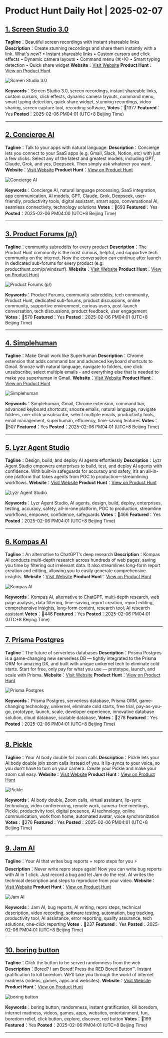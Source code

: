 # Product Hunt Daily Hot | 2025-02-07

## [1. Screen Studio 3.0](https://www.producthunt.com/posts/screen-studio-3-0?utm_campaign=producthunt-api&utm_medium=api-v2&utm_source=Application%3A+phtrends+%28ID%3A+147529%29)
**Tagline**：Beautiful screen recordings with instant shareable links
**Description**：Create stunning recordings and share them instantly with a link. What's new? • Instant shareable links • Custom cursors and click effects • Dynamic camera layouts • Command menu (⌘+K) • Smart typing detection • Quick share widget
**Website**：[Visit Website](https://www.producthunt.com/r/3LPBJCFX6RXYJW?utm_campaign=producthunt-api&utm_medium=api-v2&utm_source=Application%3A+phtrends+%28ID%3A+147529%29)
**Product Hunt**：[View on Product Hunt](https://www.producthunt.com/posts/screen-studio-3-0?utm_campaign=producthunt-api&utm_medium=api-v2&utm_source=Application%3A+phtrends+%28ID%3A+147529%29)

![Screen Studio 3.0](https://ph-files.imgix.net/30b1290d-ab66-4299-ac73-bce35d5ae9ca.jpeg?auto=format&fit=crop&frame=1&h=512&w=1024)

**Keywords**：Screen Studio 3.0, screen recordings, instant shareable links, custom cursors, click effects, dynamic camera layouts, command menu, smart typing detection, quick share widget, stunning recordings, video sharing, screen capture tool, recording software,
**Votes**：🔺1377
**Featured**：Yes
**Posted**：2025-02-06 PM04:01 (UTC+8 Beijing Time)

---

## [2. Concierge AI](https://www.producthunt.com/posts/concierge-ai?utm_campaign=producthunt-api&utm_medium=api-v2&utm_source=Application%3A+phtrends+%28ID%3A+147529%29)
**Tagline**：Talk to your apps with natural language.
**Description**：Concierge lets you connect to your SaaS apps (e.g. Gmail, Slack, Notion, etc) with just a few clicks. Select any of the latest and greatest models, including GPT, Claude, Grok, and yes, Deepseek. Then simply ask whatever you want.
**Website**：[Visit Website](https://www.producthunt.com/r/EZXD3UYQF2XNZA?utm_campaign=producthunt-api&utm_medium=api-v2&utm_source=Application%3A+phtrends+%28ID%3A+147529%29)
**Product Hunt**：[View on Product Hunt](https://www.producthunt.com/posts/concierge-ai?utm_campaign=producthunt-api&utm_medium=api-v2&utm_source=Application%3A+phtrends+%28ID%3A+147529%29)

![Concierge AI](https://ph-files.imgix.net/b3589d42-6ffe-4545-abb4-a71333742501.png?auto=format&fit=crop&frame=1&h=512&w=1024)

**Keywords**：Concierge AI, natural language processing, SaaS integration, app communication, AI models, GPT, Claude, Grok, Deepseek, user-friendly, productivity tools, digital assistant, smart apps, conversational AI, seamless connectivity, technology solutions
**Votes**：🔺693
**Featured**：Yes
**Posted**：2025-02-06 PM04:00 (UTC+8 Beijing Time)

---

## [3. Product Forums (p/)](https://www.producthunt.com/posts/product-forums?utm_campaign=producthunt-api&utm_medium=api-v2&utm_source=Application%3A+phtrends+%28ID%3A+147529%29)
**Tagline**：community subreddits for every product
**Description**：The Product Hunt community is the most curious, helpful, and supportive tech community on the internet. Now the conversation can continue after launch in dedicated sub-forums for every product (e.g. producthunt.com/p/windsurf).
**Website**：[Visit Website](https://www.producthunt.com/r/VDBYKBTJBA3W6K?utm_campaign=producthunt-api&utm_medium=api-v2&utm_source=Application%3A+phtrends+%28ID%3A+147529%29)
**Product Hunt**：[View on Product Hunt](https://www.producthunt.com/posts/product-forums?utm_campaign=producthunt-api&utm_medium=api-v2&utm_source=Application%3A+phtrends+%28ID%3A+147529%29)

![Product Forums (p/)](https://ph-files.imgix.net/73eaeb56-963a-4fc2-82f8-aac08856a6f5.png?auto=format&fit=crop&frame=1&h=512&w=1024)

**Keywords**：Product Forums, community subreddits, tech community, Product Hunt, dedicated sub-forums, product discussions, online community, supportive environment, curious users, post-launch conversation, tech discussions, product feedback, user engagement
**Votes**：🔺570
**Featured**：Yes
**Posted**：2025-02-06 PM04:01 (UTC+8 Beijing Time)

---

## [4. Simplehuman](https://www.producthunt.com/posts/simplehuman-3?utm_campaign=producthunt-api&utm_medium=api-v2&utm_source=Application%3A+phtrends+%28ID%3A+147529%29)
**Tagline**：Make Gmail work like Superhuman 
**Description**：Chrome extension that adds command bar and advanced keyboard shortcuts to Gmail. Snooze with natural language, navigate to folders, one click unsubscribe, select multiple emails - and everything else that is needed to make you superhuman in Gmail.
**Website**：[Visit Website](https://www.producthunt.com/r/MUGMN54QUCOJOZ?utm_campaign=producthunt-api&utm_medium=api-v2&utm_source=Application%3A+phtrends+%28ID%3A+147529%29)
**Product Hunt**：[View on Product Hunt](https://www.producthunt.com/posts/simplehuman-3?utm_campaign=producthunt-api&utm_medium=api-v2&utm_source=Application%3A+phtrends+%28ID%3A+147529%29)

![Simplehuman](https://ph-files.imgix.net/e67592c7-c044-40ba-abac-4095a2a89b64.png?auto=format&fit=crop&frame=1&h=512&w=1024)

**Keywords**：Simplehuman, Gmail, Chrome extension, command bar, advanced keyboard shortcuts, snooze emails, natural language, navigate folders, one-click unsubscribe, select multiple emails, productivity tools, email management, superhuman, efficiency, time-saving features
**Votes**：🔺507
**Featured**：Yes
**Posted**：2025-02-06 PM04:01 (UTC+8 Beijing Time)

---

## [5. Lyzr Agent Studio](https://www.producthunt.com/posts/lyzr-agent-studio?utm_campaign=producthunt-api&utm_medium=api-v2&utm_source=Application%3A+phtrends+%28ID%3A+147529%29)
**Tagline**：Design, build, and deploy AI agents effortlessly
**Description**：Lyzr Agent Studio empowers enterprises to build, test, and deploy AI agents with confidence. With built-in safeguards for accuracy and safety, it’s an all-in-one platform that takes agents from POC to production—streamlining workflows.
**Website**：[Visit Website](https://www.producthunt.com/r/Q7CHV2HU7KPGX6?utm_campaign=producthunt-api&utm_medium=api-v2&utm_source=Application%3A+phtrends+%28ID%3A+147529%29)
**Product Hunt**：[View on Product Hunt](https://www.producthunt.com/posts/lyzr-agent-studio?utm_campaign=producthunt-api&utm_medium=api-v2&utm_source=Application%3A+phtrends+%28ID%3A+147529%29)

![Lyzr Agent Studio](https://ph-files.imgix.net/4c14dae6-9cd8-426e-a7c8-9ac7d08cfd96.png?auto=format&fit=crop&frame=1&h=512&w=1024)

**Keywords**：Lyzr Agent Studio, AI agents, design, build, deploy, enterprises, testing, accuracy, safety, all-in-one platform, POC to production, streamline workflows, empower, confidence, safeguards
**Votes**：🔺466
**Featured**：Yes
**Posted**：2025-02-06 PM04:01 (UTC+8 Beijing Time)

---

## [6. Kompas AI](https://www.producthunt.com/posts/kompas-ai-3?utm_campaign=producthunt-api&utm_medium=api-v2&utm_source=Application%3A+phtrends+%28ID%3A+147529%29)
**Tagline**：An alternative to ChatGPT’s deep research
**Description**：Kompas AI conducts multi-depth research across hundreds of web pages, saving you time by filtering out irrelevant data. It also streamlines long-form report creation and editing, allowing you to easily generate comprehensive insights.
**Website**：[Visit Website](https://www.producthunt.com/r/Y7KHBZSDLVSTJ2?utm_campaign=producthunt-api&utm_medium=api-v2&utm_source=Application%3A+phtrends+%28ID%3A+147529%29)
**Product Hunt**：[View on Product Hunt](https://www.producthunt.com/posts/kompas-ai-3?utm_campaign=producthunt-api&utm_medium=api-v2&utm_source=Application%3A+phtrends+%28ID%3A+147529%29)

![Kompas AI](https://ph-files.imgix.net/5926f942-e302-4a95-9e91-543d9b402d85.jpeg?auto=format&fit=crop&frame=1&h=512&w=1024)

**Keywords**：Kompas AI, alternative to ChatGPT, multi-depth research, web page analysis, data filtering, time-saving, report creation, report editing, comprehensive insights, long-form content, research tool, AI research assistant
**Votes**：🔺446
**Featured**：Yes
**Posted**：2025-02-06 PM04:01 (UTC+8 Beijing Time)

---

## [7. Prisma Postgres](https://www.producthunt.com/posts/prisma-postgres?utm_campaign=producthunt-api&utm_medium=api-v2&utm_source=Application%3A+phtrends+%28ID%3A+147529%29)
**Tagline**：The future of serverless databases
**Description**：Prisma Postgres is a game-changing new serverless DB — tightly integrated to the Prisma ORM for amazing DX, and built with unique unikernel tech to eliminate cold starts. Start for free, only pay for what you use — prototype, launch, and scale with Prisma.
**Website**：[Visit Website](https://www.producthunt.com/r/IIXROUNJEUV2TL?utm_campaign=producthunt-api&utm_medium=api-v2&utm_source=Application%3A+phtrends+%28ID%3A+147529%29)
**Product Hunt**：[View on Product Hunt](https://www.producthunt.com/posts/prisma-postgres?utm_campaign=producthunt-api&utm_medium=api-v2&utm_source=Application%3A+phtrends+%28ID%3A+147529%29)

![Prisma Postgres](https://ph-files.imgix.net/e9b119bd-deca-4a80-9ab5-70f72626f808.png?auto=format&fit=crop&frame=1&h=512&w=1024)

**Keywords**：Prisma Postgres, serverless database, Prisma ORM, game-changing technology, unikernel, eliminate cold starts, free trial, pay-as-you-go, prototype, launch, scale, developer experience, innovative database solution, cloud database, scalable database,
**Votes**：🔺278
**Featured**：Yes
**Posted**：2025-02-06 PM04:01 (UTC+8 Beijing Time)

---

## [8. Pickle](https://www.producthunt.com/posts/pickle-9?utm_campaign=producthunt-api&utm_medium=api-v2&utm_source=Application%3A+phtrends+%28ID%3A+147529%29)
**Tagline**：Your AI body double for zoom calls
**Description**：Pickle lets your AI body double join zoom calls instead of you. It lip-syncs to your voice, so you don't have to turn on your camera. Create your Pickle and make your zoom call easy.
**Website**：[Visit Website](https://www.producthunt.com/r/7JNEI5J536PTTG?utm_campaign=producthunt-api&utm_medium=api-v2&utm_source=Application%3A+phtrends+%28ID%3A+147529%29)
**Product Hunt**：[View on Product Hunt](https://www.producthunt.com/posts/pickle-9?utm_campaign=producthunt-api&utm_medium=api-v2&utm_source=Application%3A+phtrends+%28ID%3A+147529%29)

![Pickle](https://ph-files.imgix.net/8377b0c7-0da8-4e8a-b2a1-717270a2d919.png?auto=format&fit=crop&frame=1&h=512&w=1024)

**Keywords**：AI body double, Zoom calls, virtual assistant, lip-sync technology, video conferencing, remote work, camera-free meetings, Pickle, productivity tool, digital presence, AI technology, online communication, work from home, automated avatar, voice synchronization
**Votes**：🔺276
**Featured**：Yes
**Posted**：2025-02-06 PM04:01 (UTC+8 Beijing Time)

---

## [9. Jam AI ](https://www.producthunt.com/posts/jam-ai?utm_campaign=producthunt-api&utm_medium=api-v2&utm_source=Application%3A+phtrends+%28ID%3A+147529%29)
**Tagline**：Your AI that writes bug reports + repro steps for you ⚡️
**Description**：Never write repro steps again! Now you can write bug reports with AI in 1 click. Just record a bug and let Jam do the rest. AI writes the technical description and steps to reproduce from your video.
**Website**：[Visit Website](https://www.producthunt.com/r/IQTHYQSDCADOP4?utm_campaign=producthunt-api&utm_medium=api-v2&utm_source=Application%3A+phtrends+%28ID%3A+147529%29)
**Product Hunt**：[View on Product Hunt](https://www.producthunt.com/posts/jam-ai?utm_campaign=producthunt-api&utm_medium=api-v2&utm_source=Application%3A+phtrends+%28ID%3A+147529%29)

![Jam AI ](https://ph-files.imgix.net/e31dea67-6d18-42a6-880f-73c3ad2b610c.png?auto=format&fit=crop&frame=1&h=512&w=1024)

**Keywords**：Jam AI, bug reports, AI writing, repro steps, technical description, video recording, software testing, automation, bug tracking, productivity tool, AI assistance, error reporting, quality assurance, tech solutions, one-click reporting
**Votes**：🔺237
**Featured**：Yes
**Posted**：2025-02-06 PM04:01 (UTC+8 Beijing Time)

---

## [10. boring button](https://www.producthunt.com/posts/boring-button?utm_campaign=producthunt-api&utm_medium=api-v2&utm_source=Application%3A+phtrends+%28ID%3A+147529%29)
**Tagline**：Click the button to be served randomness from the web
**Description**：Bored? I am Bored! Press the RED Bored Button™. Instant gratification to kill boredom. We'll take you through the world of internet madness (videos, games, apps and websites).
**Website**：[Visit Website](https://www.producthunt.com/r/7Q62HUWKMMRJKQ?utm_campaign=producthunt-api&utm_medium=api-v2&utm_source=Application%3A+phtrends+%28ID%3A+147529%29)
**Product Hunt**：[View on Product Hunt](https://www.producthunt.com/posts/boring-button?utm_campaign=producthunt-api&utm_medium=api-v2&utm_source=Application%3A+phtrends+%28ID%3A+147529%29)

![boring button](https://ph-files.imgix.net/dc212eba-042d-4259-a192-7b4240cc009a.png?auto=format&fit=crop&frame=1&h=512&w=1024)

**Keywords**：boring button, randomness, instant gratification, kill boredom, internet madness, videos, games, apps, websites, entertainment, fun, boredom relief, click button, explore, discover, red button
**Votes**：🔺199
**Featured**：Yes
**Posted**：2025-02-06 PM04:01 (UTC+8 Beijing Time)

---

